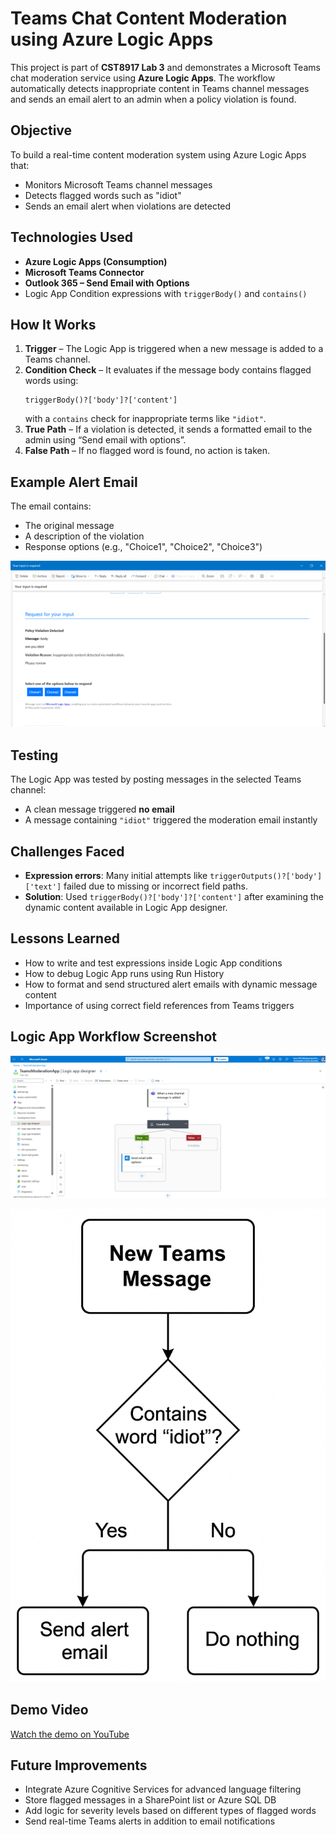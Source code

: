 # Teams Chat Content Moderation using Azure Logic Apps

This project is part of **CST8917 Lab 3** and demonstrates a Microsoft Teams chat moderation service using **Azure Logic Apps**. The workflow automatically detects inappropriate content in Teams channel messages and sends an email alert to an admin when a policy violation is found.

## Objective

To build a real-time content moderation system using Azure Logic Apps that:
- Monitors Microsoft Teams channel messages
- Detects flagged words such as "idiot"
- Sends an email alert when violations are detected

## Technologies Used

- **Azure Logic Apps (Consumption)**
- **Microsoft Teams Connector**
- **Outlook 365 – Send Email with Options**
- Logic App Condition expressions with `triggerBody()` and `contains()`

## How It Works

1. **Trigger** – The Logic App is triggered when a new message is added to a Teams channel.
2. **Condition Check** – It evaluates if the message body contains flagged words using:
   ```plaintext
   triggerBody()?['body']?['content']
   ```
   with a `contains` check for inappropriate terms like `"idiot"`.
3. **True Path** – If a violation is detected, it sends a formatted email to the admin using “Send email with options”.
4. **False Path** – If no flagged word is found, no action is taken.

## Example Alert Email

The email contains:
- The original message
- A description of the violation
- Response options (e.g., "Choice1", "Choice2", "Choice3")

![Email Screenshot](https://github.com/Satkirat-kaur/cst8917Lab3/blob/main/email-screenshot.png)

## Testing

The Logic App was tested by posting messages in the selected Teams channel:
- A clean message triggered **no email**
- A message containing `"idiot"` triggered the moderation email instantly

## Challenges Faced

- **Expression errors**: Many initial attempts like `triggerOutputs()?['body']['text']` failed due to missing or incorrect field paths.
- **Solution**: Used `triggerBody()?['body']?['content']` after examining the dynamic content available in Logic App designer.

## Lessons Learned

- How to write and test expressions inside Logic App conditions
- How to debug Logic App runs using Run History
- How to format and send structured alert emails with dynamic message content
- Importance of using correct field references from Teams triggers

## Logic App Workflow Screenshot

![Logic App Designer](https://github.com/Satkirat-kaur/cst8917Lab3/blob/main/logic-app-designer.png)

![Flowchart](https://github.com/Satkirat-kaur/cst8917Lab3/blob/main/Flowchart.png)

## Demo Video

[Watch the demo on YouTube](https://youtu.be/TNtplI2vL6s)


## Future Improvements

- Integrate Azure Cognitive Services for advanced language filtering
- Store flagged messages in a SharePoint list or Azure SQL DB
- Add logic for severity levels based on different types of flagged words
- Send real-time Teams alerts in addition to email notifications
